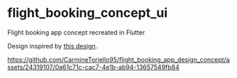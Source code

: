 # flight_booking_concept_ui

Flight booking app concept recreated in Flutter

Design inspired by [this design](https://dribbble.com/shots/13985451-Micro-interaction-Emirates-Airlines).

https://github.com/CarmineToriello95/flight_booking_app_design_concept/assets/24319107/0a61c71c-cac7-4e1b-ab94-13657549fb84

